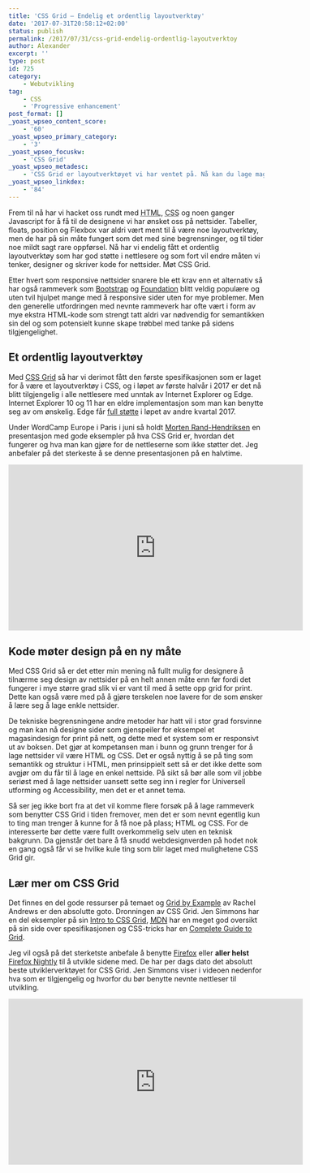 ```yaml
---
title: 'CSS Grid – Endelig et ordentlig layoutverktøy'
date: '2017-07-31T20:58:12+02:00'
status: publish
permalink: /2017/07/31/css-grid-endelig-ordentlig-layoutverktoy
author: Alexander
excerpt: ''
type: post
id: 725
category:
    - Webutvikling
tag:
    - CSS
    - 'Progressive enhancement'
post_format: []
_yoast_wpseo_content_score:
    - '60'
_yoast_wpseo_primary_category:
    - '3'
_yoast_wpseo_focuskw:
    - 'CSS Grid'
_yoast_wpseo_metadesc:
    - 'CSS Grid er layoutverktøyet vi har ventet på. Nå kan du lage magasindesign for print, på nett, og Morten Rand-Hendriksen viser deg hvordan.'
_yoast_wpseo_linkdex:
    - '84'
---
```

Frem til nå har vi hacket oss rundt med <abbr title="Hyper Text Markup Language">HTML</abbr>, <abbr title="Cascading Style Sheets">CSS</abbr> og noen ganger Javascript for å få til de designene vi har ønsket oss på nettsider. Tabeller, floats, position og Flexbox var aldri vært ment til å være noe layoutverktøy, men de har på sin måte fungert som det med sine begrensninger, og til tider noe mildt sagt rare oppførsel. Nå har vi endelig fått et ordentlig layoutverktøy som har god støtte i nettlesere og som fort vil endre måten vi tenker, designer og skriver kode for nettsider. Møt CSS Grid.

Etter hvert som responsive nettsider snarere ble ett krav enn et alternativ så har også rammeverk som [Bootstrap](http://getbootstrap.com/) og [Foundation](http://foundation.zurb.com/) blitt veldig populære og uten tvil hjulpet mange med å responsive sider uten for mye problemer. Men den generelle utfordringen med nevnte rammeverk har ofte vært i form av mye ekstra HTML-kode som strengt tatt aldri var nødvendig for semantikken sin del og som potensielt kunne skape trøbbel med tanke på sidens tilgjengelighet.

Et ordentlig layoutverktøy
--------------------------

Med [CSS Grid](http://caniuse.com/#search=grid) så har vi derimot fått den første spesifikasjonen som er laget for å være et layoutverktøy i CSS, og i løpet av første halvår i 2017 er det nå blitt tilgjengelig i alle nettlesere med unntak av Internet Explorer og Edge. Internet Explorer 10 og 11 har en eldre implementasjon som man kan benytte seg av om ønskelig. Edge får [full støtte](https://developer.microsoft.com/en-us/microsoft-edge/platform/status/gridupdate/?q=grid) i løpet av andre kvartal 2017.

Under WordCamp Europe i Paris i juni så holdt [Morten Rand-Hendriksen](https://mor10.com/wceu2017/) en presentasjon med gode eksempler på hva CSS Grid er, hvordan det fungerer og hva man kan gjøre for de nettleserne som ikke støtter det. Jeg anbefaler på det sterkeste å se denne presentasjonen på en halvtime.

<span class="embed-youtube" style="text-align:center; display: block;"><iframe allowfullscreen="true" class="youtube-player" height="327" loading="lazy" sandbox="allow-scripts allow-same-origin allow-popups allow-presentation" src="https://www.youtube.com/embed/7kVeCqQCxlk?version=3&rel=1&showsearch=0&showinfo=1&iv_load_policy=1&fs=1&hl=nb-NO&autohide=2&wmode=transparent" style="border:0;" width="580"></iframe></span>

Kode møter design på en ny måte
-------------------------------

Med CSS Grid så er det etter min mening nå fullt mulig for designere å tilnærme seg design av nettsider på en helt annen måte enn før fordi det fungerer i mye større grad slik vi er vant til med å sette opp grid for print. Dette kan også være med på å gjøre terskelen noe lavere for de som ønsker å lære seg å lage enkle nettsider.

De tekniske begrensningene andre metoder har hatt vil i stor grad forsvinne og man kan nå designe sider som gjenspeiler for eksempel et magasindesign for print på nett, og dette med et system som er responsivt ut av boksen. Det gjør at kompetansen man i bunn og grunn trenger for å lage nettsider vil være HTML og CSS. Det er også nyttig å se på ting som semantikk og struktur i HTML, men prinsippielt sett så er det ikke dette som avgjør om du får til å lage en enkel nettside. På sikt så bør alle som vil jobbe seriøst med å lage nettsider uansett sette seg inn i regler for Universell utforming og Accessibility, men det er et annet tema.

Så ser jeg ikke bort fra at det vil komme flere forsøk på å lage rammeverk som benytter CSS Grid i tiden fremover, men det er som nevnt egentlig kun to ting man trenger å kunne for å få noe på plass; HTML og CSS. For de interesserte bør dette være fullt overkommelig selv uten en teknisk bakgrunn. Da gjenstår det bare å få snudd webdesignverden på hodet nok en gang også får vi se hvilke kule ting som blir laget med mulighetene CSS Grid gir.

Lær mer om CSS Grid
-------------------

Det finnes en del gode ressurser på temaet og [Grid by Example](https://gridbyexample.com) av Rachel Andrews er den absolutte goto. Dronningen av CSS Grid. Jen Simmons har en del eksempler på sin [Intro to CSS Grid](https://labs.jensimmons.com), [<abbr title="Mozilla Developer Network">MDN</abbr>](https://developer.mozilla.org/en-US/docs/Web/CSS/grid) har en meget god oversikt på sin side over spesifikasjonen og CSS-tricks har en [Complete Guide to Grid](https://css-tricks.com/snippets/css/complete-guide-grid/).

Jeg vil også på det sterketste anbefale å benytte [Firefox](https://www.mozilla.org) eller **aller helst** [Firefox Nightly](https://www.mozilla.org/en-US/firefox/channel/desktop/) til å utvikle sidene med. De har per dags dato det absolutt beste utviklerverktøyet for CSS Grid. Jen Simmons viser i videoen nedenfor hva som er tilgjengelig og hvorfor du bør benytte nevnte nettleser til utvikling.

<span class="embed-youtube" style="text-align:center; display: block;"><iframe allowfullscreen="true" class="youtube-player" height="327" loading="lazy" sandbox="allow-scripts allow-same-origin allow-popups allow-presentation" src="https://www.youtube.com/embed/dU7xtnzfqxQ?version=3&rel=1&showsearch=0&showinfo=1&iv_load_policy=1&fs=1&hl=nb-NO&autohide=2&wmode=transparent" style="border:0;" width="580"></iframe></span>